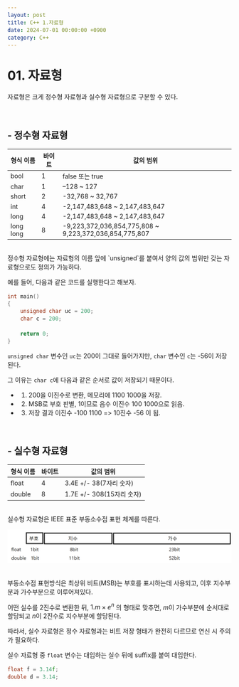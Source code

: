 ```yaml
---
layout: post
title: C++ 1.자료형
date: 2024-07-01 00:00:00 +0900
category: C++
---
```

# 01. 자료형
자료형은 크게 정수형 자료형과 실수형 자료형으로 구분할 수 있다.

<br>

## - 정수형 자료형

|형식 이름|바이트|값의 범위|
|---|---|---|
|bool|1|false 또는 true|
|char|1|–128 ~ 127|
|short|2|-32,768 ~ 32,767|
|int|4|-2,147,483,648 ~ 2,147,483,647|
|long|4|-2,147,483,648 ~ 2,147,483,647|
|long long|8|-9,223,372,036,854,775,808 ~ 9,223,372,036,854,775,807|

<br>
정수형 자료형에는 자료형의 이름 앞에 `unsigned`를 붙여서 양의 값의 범위만 갖는 자료형으로도 정의가 가능하다.

예를 들어, 다음과 같은 코드를 실행한다고 해보자.

``` cpp
int main()
{
	unsigned char uc = 200;
	char c = 200;

	return 0;
}
```
`unsigned char` 변수인 `uc`는 200이 그대로 들어가지만, `char` 변수인 `c`는 -56이 저장된다.

그 이유는 `char c`에 다음과 같은 순서로 값이 저장되기 때문이다.
- 1. 200을 이진수로 변환, 메모리에 1100 1000을 저장.
- 2. MSB로 부호 판별, 1이므로 음수 이진수 100 1000으로 읽음.
- 3. 저장 결과 이진수 -100 1100 => 10진수 -56 이 됨.

<br>

## - 실수형 자료형

|형식 이름|바이트|값의 범위|
|---|---|---|
|float|4|3.4E +/- 38(7자리 숫자)|
|double|8|1.7E +/- 308(15자리 숫자)|

<br>
실수형 자료형은 IEEE 표준 부동소수점 표현 체계를 따른다.
<br>

![alt text](/public/img/floating_point.png)

<br>
부동소수점 표현방식은 최상위 비트(MSB)는 부호를 표시하는데 사용되고, 이후 지수부분과 가수부분으로 이루어져있다.

어떤 실수를 2진수로 변환한 뒤, $1.m \times e^n$ 의 형태로 맞추면, $m$이 가수부분에 순서대로 할당되고 $n$이 2진수로 지수부분에 할당된다.

따라서, 실수 자료형은 정수 자료형과는 비트 저장 형태가 완전히 다르므로 연신 시 주의가 필요하다.

실수 자료형 중 `float` 변수는 대입하는 실수 뒤에 suffix를 붙여 대입한다.
``` cpp
float f = 3.14f;
double d = 3.14;
```
